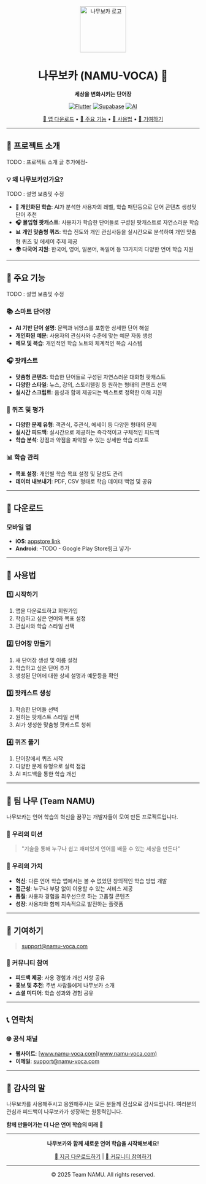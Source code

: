 <div align="center">
  <img src="frontend/images/로고 프레임.jpg" alt="나무보카 로고" width="120" height="120">
  
  # 나무보카 (NAMU-VOCA) 🌳
  
  **세상을 변화시키는 단어장**
  
  [![Flutter](https://img.shields.io/badge/Flutter-02569B?style=for-the-badge&logo=flutter&logoColor=white)](https://flutter.dev/)
  [![Supabase](https://img.shields.io/badge/Supabase-3ECF8E?style=for-the-badge&logo=supabase&logoColor=white)](https://supabase.com/)
  [![AI](https://img.shields.io/badge/AI%20Powered-FF6B6B?style=for-the-badge&logo=openai&logoColor=white)](https://github.com/namu-voca)
  
  [📱 앱 다운로드](##다운로드) • [🎯 주요 기능](#주요-기능) • [📖 사용법](#사용법) • [🤝 기여하기](#기여하기)
  
</div>

---

## 🌟 프로젝트 소개

TODO : 프로젝트 소개 글 추가예정-

### 💡 왜 나무보카인가요?
TODO : 설명 보충및 수정
- **🎯 개인화된 학습**: AI가 분석한 사용자의 레벨, 학습 패턴등으로 단어 콘텐츠 생성및 단어 추천
- **🎧 몰입형 팟캐스트**: 사용자가 학습한 단어들로 구성된 팟캐스트로 자연스러운 학습
- **📊 개인 맞춤형 퀴즈**: 학습 진도와 개인 관심사등을 실시간으로 분석하여 개인 맞춤형 퀴즈 및 에세이 주제 제공
- **🌍 다국어 지원**: 한국어, 영어, 일본어, 독일어 등 13가지의 다양한 언어 학습 지원

---

## 🎯 주요 기능

TODO : 설명 보충및 수정

### 📚 스마트 단어장
- **AI 기반 단어 설명**: 문맥과 뉘앙스를 포함한 상세한 단어 해설
- **개인화된 예문**: 사용자의 관심사와 수준에 맞는 예문 자동 생성
- **메모 및 복습**: 개인적인 학습 노트와 체계적인 복습 시스템

### 🎧 팟캐스트
- **맞춤형 콘텐츠**: 학습한 단어들로 구성된 자연스러운 대화형 팟캐스트
- **다양한 스타일**: 뉴스, 강의, 스토리텔링 등 원하는 형태의 콘텐츠 선택
- **실시간 스크립트**: 음성과 함께 제공되는 텍스트로 정확한 이해 지원

### 🧠 퀴즈 및 평가
- **다양한 문제 유형**: 객관식, 주관식, 에세이 등 다양한 형태의 문제
- **실시간 피드백**: 실시간으로 제공하는 즉각적이고 구체적인 피드백
- **학습 분석**: 강점과 약점을 파악할 수 있는 상세한 학습 리포트

### 📊 학습 관리
- **목표 설정**: 개인별 학습 목표 설정 및 달성도 관리
- **데이터 내보내기**: PDF, CSV 형태로 학습 데이터 백업 및 공유

---

## 📱 다운로드

### 모바일 앱
- **iOS**: [appstore link](https://apps.apple.com/app/namu-voca/id6747372020)
- **Android**: -TODO - Google Play Store링크 넣기-

---

## 📖 사용법

### 1️⃣ 시작하기
1. 앱을 다운로드하고 회원가입
2. 학습하고 싶은 언어와 목표 설정
3. 관심사와 학습 스타일 선택

### 2️⃣ 단어장 만들기
1. 새 단어장 생성 및 이름 설정
2. 학습하고 싶은 단어 추가
3. 생성된 단어에 대한 상세 설명과 예문등을 확인

### 3️⃣ 팟캐스트 생성
1. 학습한 단어들 선택
2. 원하는 팟캐스트 스타일 선택
3. AI가 생성한 맞춤형 팟캐스트 청취

### 4️⃣ 퀴즈 풀기
1. 단어장에서 퀴즈 시작
2. 다양한 문제 유형으로 실력 점검
3. AI 피드백을 통한 학습 개선

---

## 🏢 팀 나무 (Team NAMU)

나무보카는 언어 학습의 혁신을 꿈꾸는 개발자들이 모여 만든 프로젝트입니다. 

### 🎯 우리의 미션
> "기술을 통해 누구나 쉽고 재미있게 언어를 배울 수 있는 세상을 만든다"

### 🌱 우리의 가치
- **혁신**: 다른 언어 학습 앱에서는 볼 수 없었던 창의적인 학습 방법 개발
- **접근성**: 누구나 부담 없이 이용할 수 있는 서비스 제공
- **품질**: 사용자 경험을 최우선으로 하는 고품질 콘텐츠
- **성장**: 사용자와 함께 지속적으로 발전하는 플랫폼

---

## 🤝 기여하기

> support@namu-voca.com

### 📢 커뮤니티 참여
- **피드백 제공**: 사용 경험과 개선 사항 공유
- **홍보 및 추천**: 주변 사람들에게 나무보카 소개
- **소셜 미디어**: 학습 성과와 경험 공유

---

## 📞 연락처

### 🌐 공식 채널
- **웹사이트**: [www.namu-voca.com](www.namu-voca.com)
- **이메일**: [support@namu-voca.com](support@namu-voca.com)


---

## 🙏 감사의 말

나무보카를 사용해주시고 응원해주시는 모든 분들께 진심으로 감사드립니다. 여러분의 관심과 피드백이 나무보카가 성장하는 원동력입니다.

**함께 만들어가는 더 나은 언어 학습의 미래** 🌟

---

<div align="center">
  
  **나무보카와 함께 새로운 언어 학습을 시작해보세요!**
  
  [📱 지금 다운로드하기](##다운로드) | [🤝 커뮤니티 참여하기](#커뮤니티)
  
  ---
  
  © 2025 Team NAMU. All rights reserved.
  
</div>
